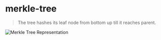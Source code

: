 # merkle-tree

> The tree hashes its leaf node from bottom up till it reaches parent.

![Merkle Tree Representation](https://upload.wikimedia.org/wikipedia/commons/9/95/Hash_Tree.svg)

